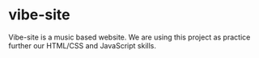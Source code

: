 # vibe-site
Vibe-site is a music based website. We are using this project as practice further our HTML/CSS and JavaScript skills.
